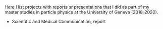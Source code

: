 Here I list projects with reports or presentations that I did as part of my master studies in particle physics at the University of Geneva (2018-2020).

* Scientific and Medical Communication, report

